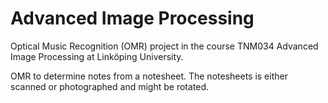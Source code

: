 # Advanced Image Processing
Optical Music Recognition (OMR) project in the course TNM034 Advanced Image Processing at Linköping University.

OMR to determine notes from a notesheet. The notesheets is either scanned or photographed and might be rotated.


